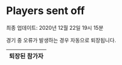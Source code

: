 # Players sent off
최종 업데이트: 2020년 12월 22일 19시 15분


경기 중 오류가 발생하는 경우 자동으로 퇴장됩니다.


| 퇴장된 참가자 |
|:---:|
